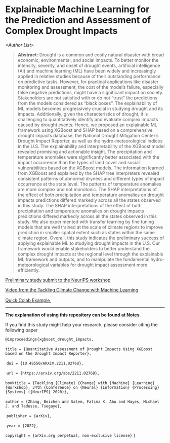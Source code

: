 # Explainable Machine Learning for the Prediction and Assessment of Complex Drought Impacts

*\<Author List\>*

> **Abstract:** Drought is a common and costly natural disaster with broad economic, environmental, and social impacts. To better monitor the intensity, severity, and onset of drought events, artificial intelligence (AI) and machine learning (ML) have been widely and increasingly applied in relative studies because of their outstanding performance on predictive tasks. However, for practical applications like disaster monitoring and assessment, the cost of the model’s failure, especially false negative predictions, might have a significant impact on society. Stakeholders are not satisfied with or do not “trust” the predictions from the models considered as “black boxes”. The explainability of ML models becomes progressively crucial in studying drought and its impacts. Additionally, given the characteristics of drought, it is challenging to quantitatively identify and evaluate complex impacts caused by drought events. Hence, we proposed an explainable ML framework using XGBoost and SHAP based on a comprehensive drought impacts database, the National Drought Mitigation Center’s Drought Impact Reporter, as well as the hydro-meteorological indices in the U.S. 
> The explainability and interpretability of the XGBoost model revealed promising and actionable insight. The precipitation and temperature anomalies were significantly better associated with the impact occurrence than the types of land cover and social vulnerabilities based on the XGBoost models. The information learned from XGBoost and explained by the SHAP tree interpreters revealed consistent patterns of abnormal dryness and different types of impact occurrence at the state level. The patterns of temperature anomalies are more complex and not monotonic. The SHAP interpretations of the effect of both precipitation and temperature anomalies on drought impacts predictions differed markedly across all the states observed in this study. The SHAP interpretations of the effect of both precipitation and temperature anomalies on drought impacts predictions differed markedly across all the states observed in this study. 
> We also experimented with transfer learning by fine tuning models that are well trained at the scale of climate regions to improve prediction in smaller spatial extent such as states within the same climate region. Overall, this study indicates the preliminary success of applying explainable ML to studying drought impacts in the U.S. Our framework would enable stakeholders to better understand the complex drought impacts at the regional level through the explainable ML framework and outputs, and to manipulate the fundamental hydro-meteorological variables for drought impact assessment more efficiently.

<a href="https://arxiv.org/abs/2211.02768"> Preliminary study submit to the NeurIPS workshop</a>

<a href="https://www.climatechange.ai/papers/neurips2020/18"> Video from the Tackling Climate Change with Machine Learning</a>

<a href="https://colab.research.google.com/drive/1EVZ3lJBwahy6STyTpQKA1Hsr-wMLKXLd?usp=sharing">Quick Colab Example <img src="https://colab.research.google.com/assets/colab-badge.svg" height=16px></a>

------

**The explanation of using this repository can be found at [Notes](docs/Notes.md)**.



If you find this study might help your research, please consider citing the following paper

`@inproceedings{xgboost_drought_impacts,`

​	`title = {Quantitative Assessment of Drought Impacts Using XGBoost based on the Drought Impact Reporter},`

​	`doi = {10.48550/ARXIV.2211.02768},`

​	`url = {https://arxiv.org/abs/2211.02768},`

​	`booktitle = {Tackling {Climate} {Change} with {Machine} {Learning} {Workshop}, 34th {Conference} on {Neural} {Information} {Processing} {Systems} ({NeurIPS} 2020)},`

​	`author = {Zhang, Beichen and Salem, Fatima K. Abu and Hayes, Michael J. and Tadesse, Tsegaye},`

​	`publisher = {arXiv},`

​	`year = {2022},`

​	`copyright = {arXiv.org perpetual, non-exclusive license}`
`}`

